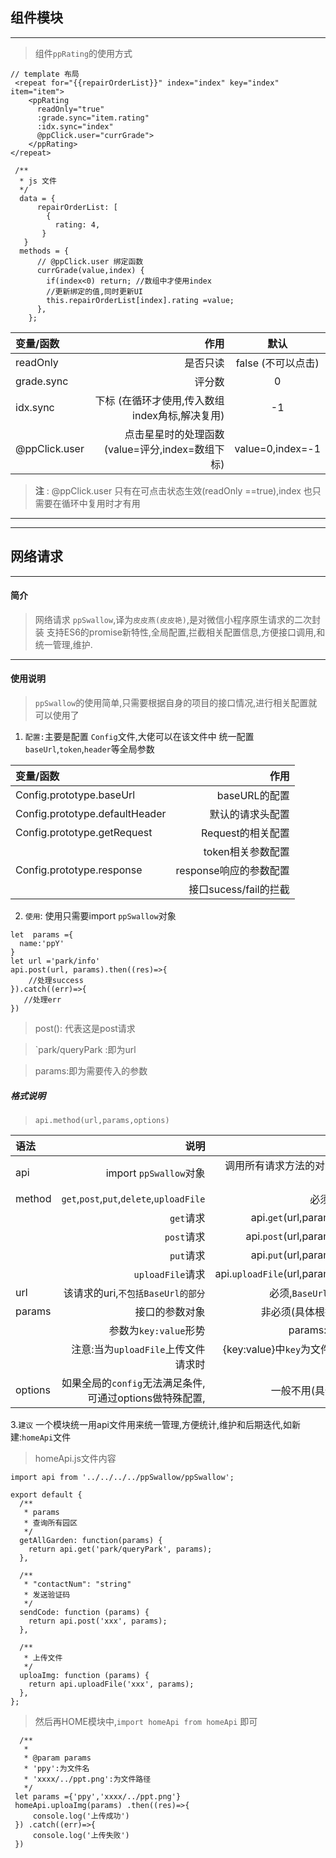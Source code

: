 ## 组件模块
-------------------
> 组件`ppRating`的使用方式

```
// template 布局
 <repeat for="{{repairOrderList}}" index="index" key="index" item="item">
	<ppRating
	  readOnly="true"
	  :grade.sync="item.rating"
	  :idx.sync="index"
	  @ppClick.user="currGrade">
	</ppRating>
</repeat>
```

```
 /**
  * js 文件
  */
  data = {
      repairOrderList: [
        {
          rating: 4,
       }
   }
  methods = {
      // @ppClick.user 绑定函数
      currGrade(value,index) {
        if(index<0) return; //数组中才使用index
        //更新绑定的值,同时更新UI
        this.repairOrderList[index].rating =value;
      },
    };
```



| 变量/函数      |    作用     | 默认     |
| :-------- | --------:| :--: |
| readOnly  | 是否只读 |  false (不可以点击)|
| grade.sync| 评分数 |  0  |
| idx.sync|  下标 (在循环才使用,传入数组index角标,解决复用) | -1  |
| @ppClick.user|点击星星时的处理函数(value=评分,index=数组下标)| value=0,index=-1 |

>**注** : @ppClick.user 只有在可点击状态生效(readOnly  ==true),index 也只需要在循环中复用时才有用


----------


----------


## 网络请求
-------------------

#### 简介

>网络请求 `ppSwallow`,译为`皮皮燕(皮皮艳)`,是对微信小程序原生请求的二次封装
>支持ES6的promise新特性,全局配置,拦截相关配置信息,方便接口调用,和统一管理,维护.
-------------------
####  使用说明
> `ppSwallow`的使用简单,只需要根据自身的项目的接口情况,进行相关配置就可以使用了


1. `配置:`主要是配置 `Config`文件,大佬可以在该文件中
  统一配置`baseUrl`,`token`,`header`等全局参数


| 变量/函数      |    作用
| :-------- | --------:
| Config.prototype.baseUrl  | baseURL的配置|
| Config.prototype.defaultHeader  | 默认的请求头配置 |
| Config.prototype.getRequest| Request的相关配置 |
| | token相关参数配置|
| Config.prototype.response| response响应的参数配置|
|| 接口sucess/fail的拦截|



2. `使用`: 使用只需要import `ppSwallow`对象

```
let  params ={
  name:'ppY'
}
let url ='park/info'
api.post(url, params).then((res)=>{
    //处理success
}).catch((err)=>{
   //处理err
})
```

> post(): 代表这是post请求

> `park/queryPark :即为url

> params:即为需要传入的参数

##### 格式说明

> `api.method(url,params,options)`

| 语法     |    说明     |    格式    |
| :-------- | --------:| --------:|
| api  | import `ppSwallow`对象|调用所有请求方法的对象(对象名可自取)|
| method  | `get`,`post`,`put`,`delete`,`uploadFile`|必须的function|
|   |`get`请求 |api.`get`(url,params,options)|
|   | `post`请求|api.`post`(url,params,options)|
|   | `put`请求|api.`put`(url,params,options)|
|  |`uploadFile`请求|api.`uploadFile`(url,params,options)|
| url  | 该请求的uri,`不包括BaseUrl的部分` |必须,`BaseUrl可以全局配置`|
|params| 接口的参数对象 |非必须(具体根据接口需要)|
|| 参数为`key:value`形势 |params:{key:value}|
|| 注意:当为`uploadFile`上传文件请求时 | {key:value}中`key`为文件名,`value`为文件路径|
|options| 如果全局的`config`无法满足条件,可通过options做特殊配置, |一般不用(具体根据需要)|



3.`建议` 一个模块统一用api文件用来统一管理,方便统计,维护和后期迭代,如新建:`homeApi`文件

> homeApi.js文件内容
```
import api from '../../../../ppSwallow/ppSwallow';

export default {
  /**
   * params
   * 查询所有园区
   */
  getAllGarden: function(params) {
    return api.get('park/queryPark', params);
  },

  /**
   * "contactNum": "string"
   * 发送验证码
   */
  sendCode: function (params) {
    return api.post('xxx', params);
  },

  /**
   * 上传文件
   */
  uploaImg: function (params) {
    return api.uploadFile('xxx', params);
  },
};

```
> 然后再HOME模块中,`import homeApi from homeApi` 即可
```
  /**
   *
   * @param params
   * 'ppy':为文件名
   * 'xxxx/../ppt.png':为文件路径
   */
 let params ={'ppy','xxxx/../ppt.png'}
 homeApi.uploaImg(params) .then((res)=>{
     console.log('上传成功')
 }) .catch((err)=>{
     console.log('上传失败')
 })
```
